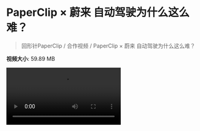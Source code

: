 # PaperClip × 蔚来 自动驾驶为什么这么难？

> 回形针PaperClip / 合作视频 / PaperClip × 蔚来 自动驾驶为什么这么难？

**视频大小**: 59.89 MB

<div class="video"><video src="https://file.hsyhx.top/archive/PaperClip/合作视频/PaperClip × 蔚来 自动驾驶为什么这么难？.mp4" controls preload>🤔 您的浏览器不支持 video 标签</video></div>